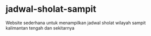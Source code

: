 # jadwal-sholat-sampit
Website sederhana untuk menampilkan jadwal sholat wilayah sampit kalimantan tengah dan sekitarnya
